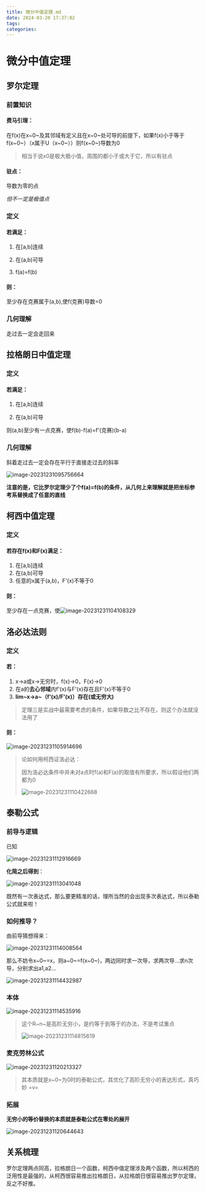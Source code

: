 ```yaml
---
title: 微分中值定理.md
date: 2024-03-20 17:37:02
tags: 
categories: 
---
```


# 微分中值定理

## 罗尔定理

### 前置知识

#### 费马引理：

在f(x)在x~0~及其邻域有定义且在x~0~处可导的前提下，如果f(x)小于等于f(x~0~）（x属于U（x~0~））则f(x~0~)导数为0

> 相当于说x0是极大极小值，周围的都小于或大于它，所以有驻点

#### 驻点：

导数为零的点

*但不一定是极值点*

### 定义

#### 若满足：

1. 在[a,b]连续 

2. 在(a,b)可导
3. f(a)=f(b)

#### 则：

至少存在克赛属于(a,b),使f(克赛)导数=0

### 几何理解

走过去一定会走回来

## 拉格朗日中值定理

### 定义

#### 若满足：

1. 在[a,b]连续 

2. 在(a,b)可导

则(a,b)至少有一点克赛，使f(b)-f(a)=f'(克赛)(b-a)

### 几何理解

斜着走过去一定会存在平行于直接走过去的斜率

![image-20231231095756664](C:\Users\41306\AppData\Roaming\Typora\typora-user-images\image-20231231095756664.png)

**注意的是，它比罗尔定理少了个f(a)=f(b)的条件，从几何上来理解就是把坐标参考系替换成了任意的直线**

## 柯西中值定理

### 定义

#### 若存在f(x)和F(x)满足：

1. 在[a,b]连续 
2. 在(a,b)可导
3. 任意的x属于(a,b)，F'(x)不等于0

#### 则：

至少存在一点克赛，使![image-20231231104108329](C:\Users\41306\AppData\Roaming\Typora\typora-user-images\image-20231231104108329.png)

## 洛必达法则

### 定义

#### 若：

1. x->a或x->无穷时，f(x)->0，F(x)->0
2. 在a的**去心邻域**内f'(x)与F'(x)存在且F'(x)不等于0
3. **lim~x->a~（f'(x)/F'(x)）存在(或无穷大)**  

> 定理三是实战中最需要考虑的条件，如果导数之比不存在，则这个办法就没法用了

#### 则：

![image-20231231105914696](C:\Users\41306\AppData\Roaming\Typora\typora-user-images\image-20231231105914696.png)

> 论如何用柯西证洛必达：
>
> 因为洛必达条件中并未对a点时f(a)和F(a)的取值有所要求，所以假设他们两都为0
>
> ![image-20231231110422668](C:\Users\41306\AppData\Roaming\Typora\typora-user-images\image-20231231110422668.png)

## 泰勒公式

### 前导与逻辑

已知

![image-20231231112916669](C:\Users\41306\AppData\Roaming\Typora\typora-user-images\image-20231231112916669.png)

**化简之后得到**：

![image-20231231113041048](C:\Users\41306\AppData\Roaming\Typora\typora-user-images\image-20231231113041048.png)

既然有一次表达式，那么要更精准的话，理所当然的会出现多次表达式，所以泰勒公式就来啦！

### 如何推导？

由前导猜想得来：

![image-20231231114008564](C:\Users\41306\AppData\Roaming\Typora\typora-user-images\image-20231231114008564.png)

那么不妨令x~0~=x，则a~0~=f(x~0~)，两边同时求一次导，求两次导...求n次导，分别求出a1,a2...

![image-20231231114432987](C:\Users\41306\AppData\Roaming\Typora\typora-user-images\image-20231231114432987.png)



### 本体

![image-20231231114535916](C:\Users\41306\AppData\Roaming\Typora\typora-user-images\image-20231231114535916.png)

> 这个R~n~是高阶无穷小，是约等于到等于的办法，不是考试重点
>
> ![image-20231231114815619](C:\Users\41306\AppData\Roaming\Typora\typora-user-images\image-20231231114815619.png)

### 麦克劳林公式

![image-20231231120213327](C:\Users\41306\AppData\Roaming\Typora\typora-user-images\image-20231231120213327.png)

> 其本质就是x~0~为0时的泰勒公式，其优化了高阶无穷小的表达形式，真巧妙 =v=

### 拓展

**无穷小的等价替换的本质就是泰勒公式在零处的展开**

![image-20231231120644643](C:\Users\41306\AppData\Roaming\Typora\typora-user-images\image-20231231120644643.png)

## 关系梳理

罗尔定理两点同高，拉格朗日一个函数，柯西中值定理涉及两个函数，所以柯西的泛用性是最强的，从柯西很容易推出拉格朗日，从拉格朗日很容易推出罗尔定理，反之不好推。

